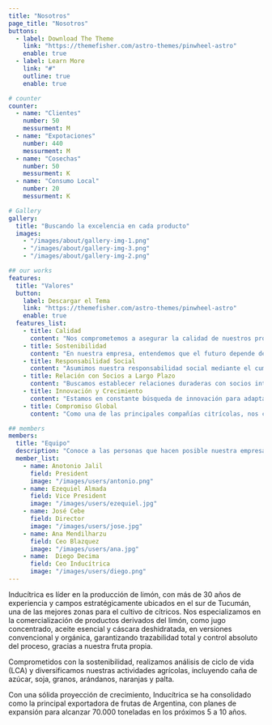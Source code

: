 ```yaml
---
title: "Nosotros"
page_title: "Nosotros"
buttons:
  - label: Download The Theme
    link: "https://themefisher.com/astro-themes/pinwheel-astro"
    enable: true
  - label: Learn More
    link: "#"
    outline: true
    enable: true

# counter
counter:
  - name: "Clientes"
    number: 50
    messurment: M
  - name: "Expotaciones"
    number: 440
    messurment: M
  - name: "Cosechas"
    number: 50
    messurment: K
  - name: "Consumo Local"
    number: 20
    messurment: K

# Gallery
gallery:
  title: "Buscando la excelencia en cada producto"
  images:
    - "/images/about/gallery-img-1.png"
    - "/images/about/gallery-img-3.png"
    - "/images/about/gallery-img-2.png"

## our works
features:
  title: "Valores"
  button:
    label: Descargar el Tema
    link: "https://themefisher.com/astro-themes/pinwheel-astro"
    enable: true
  features_list:
    - title: Calidad
      content: "Nos comprometemos a asegurar la calidad de nuestros productos, respaldados por la experiencia y el profesionalismo en lo que mejor sabemos hacer: producir con excelencia."
    - title: Sostenibilidad
      content: "En nuestra empresa, entendemos que el futuro depende de cuidar nuestro entorno. Por eso, implementamos prácticas sostenibles en todas nuestras operaciones, desde la producción hasta la comercialización de nuestros productos, minimizando nuestro impacto ambiental."
    - title: Responsabilidad Social
      content: "Asumimos nuestra responsabilidad social mediante el cumplimiento de estrictas certificaciones que reflejan nuestro compromiso con la comunidad y el entorno."
    - title: Relación con Socios a Largo Plazo
      content: "Buscamos establecer relaciones duraderas con socios internos y externos, basadas en la confianza, el respeto mutuo y el crecimiento conjunto."
    - title: Innovación y Crecimiento
      content: "Estamos en constante búsqueda de innovación para adaptarnos a las necesidades del mercado y crecer de manera sostenible, manteniendo nuestro compromiso con la calidad y la mejora continua."
    - title: Compromiso Global
      content: "Como una de las principales compañías citrícolas, nos comprometemos a ofrecer productos de la más alta calidad a nivel global, cumpliendo con los estándares internacionales y adaptándonos a las demandas de nuestros mercados"

## members
members:
  title: "Equipo"
  description: "Conoce a las personas que hacen posible nuestra empresa."
  member_list:
    - name: Anotonio Jalil
      field: President
      image: "/images/users/antonio.png"
    - name: Ezequiel Almada
      field: Vice President
      image: "/images/users/ezequiel.jpg"
    - name: José Cebe
      field: Director
      image: "/images/users/jose.jpg"
    - name: Ana Mendilharzu
      field: Ceo Blazquez
      image: "/images/users/ana.jpg"
    - name:  Diego Decima
      field: Ceo Inducítrica
      image: "/images/users/diego.png"
---
```


Inducítrica es líder en la producción de limón, con más de 30 años de experiencia y campos estratégicamente ubicados en el sur de Tucumán, una de las mejores zonas para el cultivo de cítricos. Nos especializamos en la comercialización de productos derivados del limón, como jugo concentrado, aceite esencial y cáscara deshidratada, en versiones convencional y orgánica, garantizando trazabilidad total y control absoluto del proceso, gracias a nuestra fruta propia.

Comprometidos con la sostenibilidad, realizamos análisis de ciclo de vida (LCA) y diversificamos nuestras actividades agrícolas, incluyendo caña de azúcar, soja, granos, arándanos, naranjas y palta.

Con una sólida proyección de crecimiento, Inducítrica se ha consolidado como la principal exportadora de frutas de Argentina, con planes de expansión para alcanzar 70.000 toneladas en los próximos 5 a 10 años.
